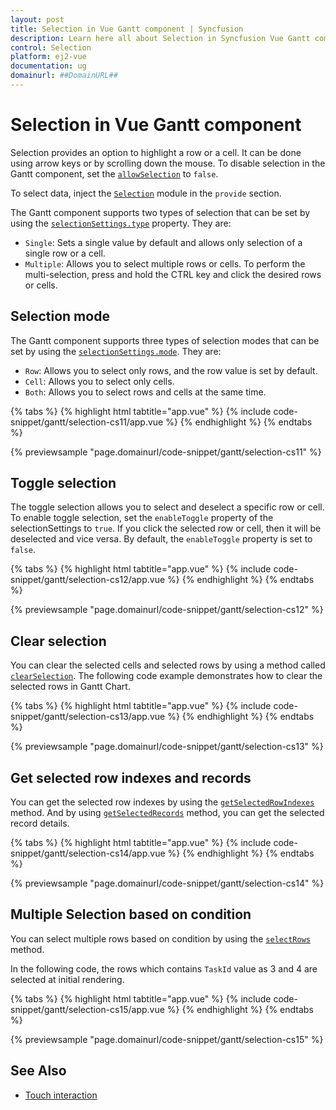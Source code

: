 ```yaml
---
layout: post
title: Selection in Vue Gantt component | Syncfusion
description: Learn here all about Selection in Syncfusion Vue Gantt component of Syncfusion Essential JS 2 and more.
control: Selection 
platform: ej2-vue
documentation: ug
domainurl: ##DomainURL##
---
```


# Selection in Vue Gantt component

Selection provides an option to highlight a row or a cell. It can be done using arrow keys or by scrolling down the mouse. To disable selection in the Gantt component, set the [`allowSelection`](https://ej2.syncfusion.com/vue/documentation/api/gantt/#allowselection) to `false`.

To select data, inject the [`Selection`](https://ej2.syncfusion.com/vue/documentation/api/gantt/#selectionmodule) module in the `provide` section.

The Gantt component supports two types of selection that can be set by using the [`selectionSettings.type`](https://ej2.syncfusion.com/vue/documentation/api/gantt/selectionSettings/#type) property. They are:

* `Single`: Sets a single value by default and allows only selection of a single row or a cell.
* `Multiple`: Allows you to select multiple rows or cells. To perform the multi-selection, press and hold the CTRL key and click the desired rows or cells.

## Selection mode

The Gantt component supports three types of selection modes that can be set by using the [`selectionSettings.mode`](https://ej2.syncfusion.com/vue/documentation/api/gantt/selectionSettings/#mode). They are:

* `Row`: Allows you to select only rows, and the row value is set by default.
* `Cell`: Allows you to select only cells.
* `Both`: Allows you to select rows and cells at the same time.

{% tabs %}
{% highlight html tabtitle="app.vue" %}
{% include code-snippet/gantt/selection-cs11/app.vue %}
{% endhighlight %}
{% endtabs %}
        
{% previewsample "page.domainurl/code-snippet/gantt/selection-cs11" %}

## Toggle selection

The toggle selection allows you to select and deselect a specific row or cell. To enable toggle selection, set the `enableToggle` property of the selectionSettings to `true`. If you click the selected row or cell, then it will be deselected and vice versa. By default, the `enableToggle` property is set to `false`.

{% tabs %}
{% highlight html tabtitle="app.vue" %}
{% include code-snippet/gantt/selection-cs12/app.vue %}
{% endhighlight %}
{% endtabs %}
        
{% previewsample "page.domainurl/code-snippet/gantt/selection-cs12" %}

## Clear selection

You can clear the selected cells and selected rows by using a method called [`clearSelection`](https://ej2.syncfusion.com/vue/documentation/api/gantt/#clearselection). The following code example demonstrates how to clear the selected rows in Gantt Chart.

{% tabs %}
{% highlight html tabtitle="app.vue" %}
{% include code-snippet/gantt/selection-cs13/app.vue %}
{% endhighlight %}
{% endtabs %}
        
{% previewsample "page.domainurl/code-snippet/gantt/selection-cs13" %}

## Get selected row indexes and records

You can get the selected row indexes by using the [`getSelectedRowIndexes`](https://ej2.syncfusion.com/vue/documentation/api/gantt/#getselectedrowindexes) method. And by using [`getSelectedRecords`](https://ej2.syncfusion.com/vue/documentation/api/gantt/#getSelectedRecords) method, you can get the selected record details.

{% tabs %}
{% highlight html tabtitle="app.vue" %}
{% include code-snippet/gantt/selection-cs14/app.vue %}
{% endhighlight %}
{% endtabs %}
        
{% previewsample "page.domainurl/code-snippet/gantt/selection-cs14" %}

## Multiple Selection based on condition

You can select multiple rows based on condition by using the [`selectRows`](https://ej2.syncfusion.com/vue/documentation/api/grid/#selectrows) method.

In the following code, the rows which contains `TaskId` value as 3 and 4 are selected at initial rendering.

{% tabs %}
{% highlight html tabtitle="app.vue" %}
{% include code-snippet/gantt/selection-cs15/app.vue %}
{% endhighlight %}
{% endtabs %}
        
{% previewsample "page.domainurl/code-snippet/gantt/selection-cs15" %}

## See Also

* [Touch interaction](../touch-interaction#selection)